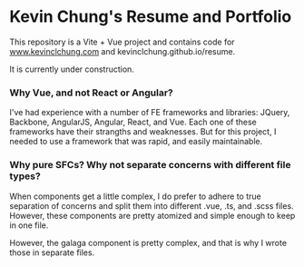 # Kevin Chung's Resume and Portfolio

This repository is a Vite + Vue project and contains code for www.kevinclchung.com and kevinclchung.github.io/resume.

It is currently under construction.

### Why Vue, and not React or Angular?

I've had experience with a number of FE frameworks and libraries: JQuery, Backbone, AngularJS, Angular, React, and Vue. Each one of these frameworks have their strangths and weaknesses. But for this project, I needed to use a framework that was rapid, and easily maintainable.

### Why pure SFCs? Why not separate concerns with different file types?

When components get a little complex, I do prefer to adhere to true separation of concerns and split them into different .vue, .ts, and .scss files. However, these components are pretty atomized and simple enough to keep in one file.

However, the galaga component is pretty complex, and that is why I wrote those in separate files.
